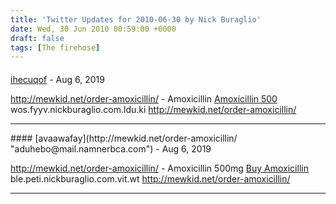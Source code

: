 ```yaml
---
title: 'Twitter Updates for 2010-06-30 by Nick Buraglio'
date: Wed, 30 Jun 2010 00:59:00 +0000
draft: false
tags: [The firehose]
---
```



#### 
[ihecuqof](http://mewkid.net/order-amoxicillin/ "iyeszo@mail.namnerbca.com") - <time datetime="2019-08-10 15:21:40">Aug 6, 2019</time>

http://mewkid.net/order-amoxicillin/ - Amoxicillin [Amoxicillin 500](http://mewkid.net/order-amoxicillin/) wos.fyyv.nickburaglio.com.ldu.ki http://mewkid.net/order-amoxicillin/
<hr />
#### 
[avaawafay](http://mewkid.net/order-amoxicillin/ "aduhebo@mail.namnerbca.com") - <time datetime="2019-08-10 15:43:00">Aug 6, 2019</time>

http://mewkid.net/order-amoxicillin/ - Amoxicillin 500mg [Buy Amoxicillin](http://mewkid.net/order-amoxicillin/) ble.peti.nickburaglio.com.vit.wt http://mewkid.net/order-amoxicillin/
<hr />
